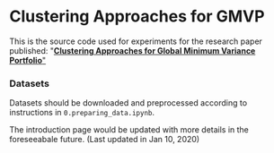 # Clustering Approaches for GMVP

This is the source code used for experiments for the research paper published:
"<a href = "https://arxiv.org/abs/2001.02966">__Clustering Approaches for Global Minimum Variance Portfolio__"</a>

### Datasets
Datasets should be downloaded and preprocessed according to instructions in `0.preparing_data.ipynb`.

The introduction page would be updated with more details in the foreseeabale future. (Last updated in Jan 10, 2020)
